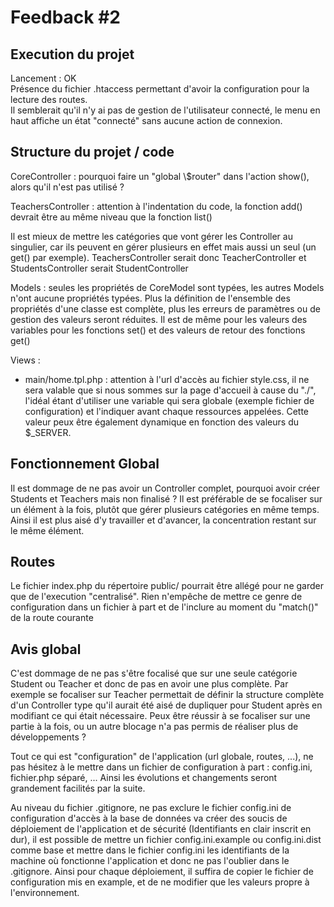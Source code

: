 # Feedback #2
## Execution du projet
  
Lancement : OK    
Présence du fichier .htaccess permettant d'avoir la configuration pour la lecture des routes.   
Il semblerait qu'il n'y ai pas de gestion de l'utilisateur connecté, le menu en haut affiche un état "connecté" sans aucune action de connexion. 
  
## Structure du projet / code
  
CoreController : pourquoi faire un "global \\$router" dans l'action show(), alors qu'il n'est pas utilisé ? 

TeachersController : attention à l'indentation du code, la fonction add() devrait être au même niveau que la fonction list()

Il est mieux de mettre les catégories que vont gérer les Controller au singulier, car ils peuvent en gérer plusieurs en effet mais aussi un seul (un get() par exemple). TeachersController serait donc TeacherController et StudentsController serait StudentController

Models : seules les propriétés de CoreModel sont typées, les autres Models n'ont aucune propriétés typées. Plus la définition de l'ensemble des propriétés d'une classe est complète, plus les erreurs de paramètres ou de gestion des valeurs seront réduites. Il est de même pour les valeurs des variables pour les fonctions set() et des valeurs de retour des fonctions get()

Views : 
- main/home.tpl.php : attention à l'url d'accès au fichier style.css, il ne sera valable que si nous sommes sur la page d'accueil à cause du "./", l'idéal étant d'utiliser une variable qui sera globale (exemple fichier de configuration) et l'indiquer avant chaque ressources appelées. Cette valeur peux être également dynamique en fonction des valeurs du $_SERVER.
     
## Fonctionnement Global 
  
Il est dommage de ne pas avoir un Controller complet, pourquoi avoir créer Students et Teachers mais non finalisé ? Il est préférable de se focaliser sur un élément à la fois, plutôt que gérer plusieurs catégories en même temps. Ainsi il est plus aisé d'y travailler et d'avancer, la concentration restant sur le même élément.
  
## Routes
  
Le fichier index.php du répertoire public/ pourrait être allégé pour ne garder que de l'execution "centralisé". Rien n'empêche de mettre ce genre de configuration dans un fichier à part et de l'inclure au moment du "match()" de la route courante
  
## Avis global
  
C'est dommage de ne pas s'être focalisé que sur une seule catégorie Student ou Teacher et donc de pas en avoir une plus complète. Par exemple se focaliser sur Teacher permettait de définir la structure complète d'un Controller type qu'il aurait été aisé de dupliquer pour Student après en modifiant ce qui était nécessaire. Peux être réussir à se focaliser sur une partie à la fois, ou un autre blocage n'a pas permis de réaliser plus de développements ? 

Tout ce qui est "configuration" de l'application (url globale, routes, ...), ne pas hésitez à le mettre dans un fichier de configuration à part : config.ini, fichier.php séparé, ... Ainsi les évolutions et changements seront grandement facilités par la suite. 

Au niveau du fichier .gitignore, ne pas exclure le fichier config.ini de configuration d'accès à la base de données va créer des soucis de déploiement de l'application et de sécurité (Identifiants en clair inscrit en dur), il est possible de mettre un fichier config.ini.example ou config.ini.dist comme base et mettre dans le fichier config.ini les identifiants de la machine où fonctionne l'application et donc ne pas l'oublier dans le .gitignore. Ainsi pour chaque déploiement, il suffira de copier le fichier de configuration mis en example, et de ne modifier que les valeurs propre à l'environnement.

  




